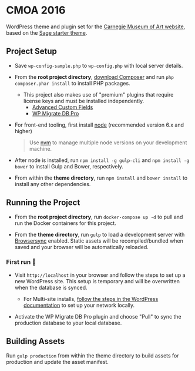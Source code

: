 # CMOA 2016

WordPress theme and plugin set for the [Carnegie Museum of Art website](http://www.cmoa.org), based on the [Sage starter theme](http://roots.io/sage).

## Project Setup

* Save `wp-config-sample.php` to `wp-config.php` with local server details.

* From the **root project directory**, [download Composer](https://getcomposer.org/download/) and run `php composer.phar install` to install PHP packages.

  * This project also makes use of "premium" plugins that require license keys and must be installed independently.
    * [Advanced Custom Fields](https://www.advancedcustomfields.com/)
    * [WP Migrate DB Pro](https://deliciousbrains.com/wp-migrate-db-pro/)

* For front-end tooling, first install [node](http://nodejs.org/) (recommended version 6.x and higher)
  
  > Use [nvm](https://github.com/creationix/nvm) to manage multiple node versions on your development machine.

* After node is installed, run `npm install -g gulp-cli` and `npm install -g bower` to install Gulp and Bower, respectively.

* From within the **theme directory**, run `npm install` and `bower install` to install any other dependencies.

## Running the Project

* From the **root project directory**, run `docker-compose up -d` to pull and run the Docker containers for this project.

* From the **theme directory**, run `gulp` to load a development server with [Browsersync](https://www.browsersync.io/) enabled. Static assets will be  recompiled/bundled when saved and your browser will be automatically reloaded.

### First run 🚀

* Visit `http://localhost` in your browser and follow the steps to set up a new WordPress site. This setup is temporary and will be overwritten when the database is synced.

  * For Multi-site installs, [follow the steps in the WordPress documentation](https://codex.wordpress.org/Create_A_Network) to set up your network locally.

* Activate the WP Migrate DB Pro plugin and choose "Pull" to sync the production database to your local database.

## Building Assets

Run `gulp production` from within the theme directory to build assets for production and update the asset manifest.
